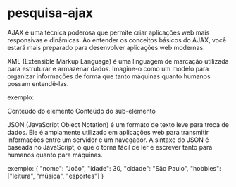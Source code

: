 # pesquisa-ajax

AJAX é uma técnica poderosa que permite criar aplicações web mais responsivas e dinâmicas. Ao entender os conceitos básicos do AJAX, você estará mais preparado para desenvolver aplicações web modernas.

XML (Extensible Markup Language) é uma linguagem de marcação utilizada para estruturar e armazenar dados. Imagine-o como um modelo para organizar informações de forma que tanto máquinas quanto humanos possam entendê-las.

exemplo: 
<?xml version="1.0" encoding="UTF-8"?>
<raiz>
  <elemento>Conteúdo do elemento</elemento>
  <outro_elemento atributo="valor">
    <sub_elemento>Conteúdo do sub-elemento</sub_elemento>
  </outro_elemento>
</raiz>

JSON (JavaScript Object Notation) é um formato de texto leve para troca de dados. Ele é amplamente utilizado em aplicações web para transmitir informações entre um servidor e um navegador. A sintaxe do JSON é baseada no JavaScript, o que o torna fácil de ler e escrever tanto para humanos quanto para máquinas.

exemplo:
{
  "nome": "João",
  "idade": 30,
  "cidade": "São Paulo",
  "hobbies": ["leitura", "música", "esportes"]
}